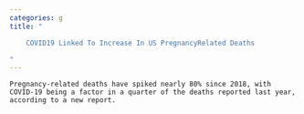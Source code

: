 ```yaml
---
categories: g
title: "

    COVID19 Linked To Increase In US PregnancyRelated Deaths

"
---
```



    Pregnancy-related deaths have spiked nearly 80% since 2018, with COVID-19 being a factor in a quarter of the deaths reported last year, according to a new report.

